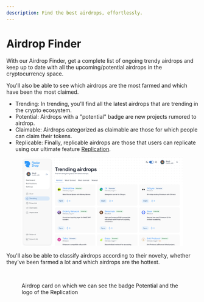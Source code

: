 ```yaml
---
description: Find the best airdrops, effortlessly.
---
```


# Airdrop Finder

With our Airdrop Finder, get a complete list of ongoing trendy airdrops and keep up to date with all the upcoming/potential airdrops in the cryptocurrency space.

You'll also be able to see which airdrops are the most farmed and which have been the most claimed.

* Trending: In trending, you'll find all the latest airdrops that are trending in the crypto ecosystem.
* Potential: Airdrops with a "potential" badge are new projects rumored to airdrop.&#x20;
* Claimable: Airdrops categorized as claimable are those for which people can claim their tokens.
* Replicable: Finally, replicable airdrops are those that users can replicate using our ultimate feature [Replication](replication.md).

<figure><img src="../../.gitbook/assets/RD_airdrop_finder.png" alt=""><figcaption></figcaption></figure>

You'll also be able to classify airdrops according to their novelty, whether they've been farmed a lot and which airdrops are the hottest.

<figure><img src="../../.gitbook/assets/Screenshot 2024-06-10 at 2.57.21 AM.png" alt=""><figcaption><p>Airdrop card on which we can see the badge Potential and the logo of the Replication </p></figcaption></figure>

